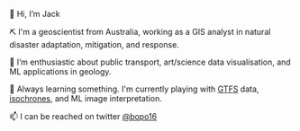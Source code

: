 👋 Hi, I’m Jack

⛏️ I'm a geoscientist from Australia, working as a GIS analyst in natural disaster adaptation, mitigation, and response.

👀 I’m enthusiastic about public transport, art/science data visualisation, and ML applications in geology. 

🌱 Always learning something. I'm currently playing with [GTFS](https://gtfs.org) data, [isochrones](https://en.wikipedia.org/wiki/Isochrone_map), and ML image interpretation. 

📫 I can be reached on twitter [@bopo16](https://twitter.com/bopo16)
